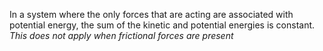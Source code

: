 In a system where the only forces that are acting are associated with potential energy, the sum of the kinetic and potential energies is constant.
*This does not apply when frictional forces are present*